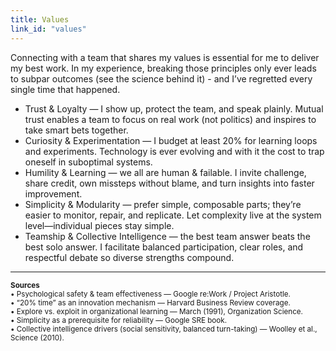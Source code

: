 ```yaml
---
title: Values
link_id: "values"
---
```


Connecting with a team that shares my values is essential for me to deliver my best work. In my experience, breaking those principles only ever leads to subpar outcomes (see the science behind it) - and I’ve regretted every single time that happened.

<ul class="list-disc pl-5">
  <li>
    <span class="text-accent-light dark:text-accent-dark">Trust & Loyalty</span> — I show up, protect the team, and speak plainly. Mutual trust enables a team to focus on real work (not politics) and inspires to take smart bets together.
  </li>
  <li>
    <span class="text-accent-light dark:text-accent-dark">Curiosity & Experimentation</span> — I budget <span class="text-accent-light dark:text-accent-dark">at least 20%</span> for learning loops and experiments. Technology is ever evolving and with it the cost to trap oneself in suboptimal systems.
  </li>
  <li>
    <span class="text-accent-light dark:text-accent-dark">Humility & Learning</span> — we all are human & failable. I invite challenge, share credit, own missteps without blame, and turn insights into faster improvement.
  </li>
  <li>
    <span class="text-accent-light dark:text-accent-dark">Simplicity & Modularity</span> — prefer simple, composable parts; they’re easier to monitor, repair, and replicate. Let complexity live at the system level—individual pieces stay simple.
  </li>
  <li>
    <span class="text-accent-light dark:text-accent-dark">Teamship & Collective Intelligence</span> — the best team answer beats the best solo answer. I facilitate balanced participation, clear roles, and respectful debate so diverse strengths compound.
  </li>
</ul>

<hr class="my-2"/>

<small>
<strong>Sources</strong><br/>
• Psychological safety & team effectiveness — Google re:Work / Project Aristotle. <br/>
• “20% time” as an innovation mechanism — Harvard Business Review coverage. <br/>
• Explore vs. exploit in organizational learning — March (1991), Organization Science. <br/>
• Simplicity as a prerequisite for reliability — Google SRE book. <br/>
• Collective intelligence drivers (social sensitivity, balanced turn-taking) — Woolley et al., Science (2010). 
</small>
